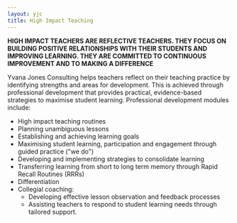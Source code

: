 ```yaml
---
layout: yjc
title: High Impact Teaching
---
```

**HIGH IMPACT TEACHERS ARE REFLECTIVE TEACHERS. THEY FOCUS ON BUILDING POSITIVE RELATIONSHIPS WITH THEIR STUDENTS AND IMPROVING LEARNING. THEY ARE COMMITTED TO CONTINUOUS IMPROVEMENT AND TO MAKING A DIFFERENCE**

Yvana Jones Consulting helps teachers reflect on their teaching practice by identifying strengths and areas for development. This is achieved through professional development that provides practical, evidence-based strategies to maximise student learning. Professional development modules include:

*	High impact teaching routines
*	Planning unambiguous lessons
*	Establishing and achieving learning goals
*	Maximising student learning, participation and engagement through guided practice ("we do")
*	Developing and implementing strategies to consolidate learning
*	Transferring learning from short to long term memory through Rapid Recall Routines (RRRs)
*	Differentiation
*	Collegial coaching:
	*	Developing effective lesson observation and feedback processes
	*	Assisting teachers to respond to student learning needs through tailored support.
